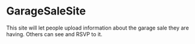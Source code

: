 # GarageSaleSite
This site will let people upload information about the garage sale they are having. Others can see and RSVP to it.
